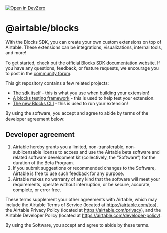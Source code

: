 [![Open in DevZero](https://assets.devzero.io/open-in-devzero.svg)](https://www.devzero.io/dashboard/recipes/new?repo-url=https://github.com/Airtable/blocks)

# @airtable/blocks

With the Blocks SDK, you can create your own custom extensions on top of Airtable. These extensions
can be integrations, visualizations, internal tools, and more!

To get started, check out the
[official Blocks SDK documentation website](https://airtable.com/developers/blocks). If you have any
questions, feedback, or feature requests, we encourage you to post in the
[community forum](https://community.airtable.com/c/developers/custom-blocks-beta/54).

This git repository contains a few related projects:

-   [The sdk itself](./packages/sdk) - this is what you use when building your extension!
-   [A blocks testing framework](./packages/blocks-testing) - this is used to help test your
    extension.
-   [The new Blocks CLI](./packages/cli-next) - this is used to run your extension!

By using the software, you accept and agree to abide by terms of the developer agreement below:

## Developer agreement

1. Airtable hereby grants you a limited, non-transferable, non-sublicensable license to access and
   use the Airtable beta software and related software development kit (collectively, the
   “Software”) for the duration of the Beta Program.
2. If you submit suggestions or recommended changes to the Software, Airtable is free to use such
   feedback for any purpose.
3. Airtable makes no warranty of any kind that the software will meet your requirements, operate
   without interruption, or be secure, accurate, complete, or error free.

These terms supplement your other agreements with Airtable, which may include the Airtable Terms of
Service (located at <https://airtable.com/tos>), the Airtable Privacy Policy (located at
<https://airtable.com/privacy>), and the Airtable Developer Policy (located at
<https://airtable.com/developer-policy>).

By using the Software, you accept and agree to abide by these terms.
